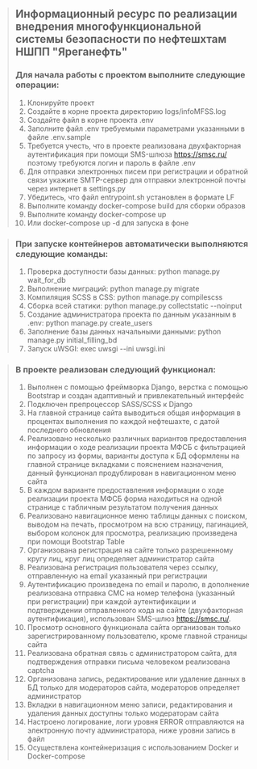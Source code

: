 >## Информационный ресурс по реализации внедрения  многофункциональной системы безопасности по нефтешхтам НШПП "Яреганефть"
> 
> ### Для начала работы с проектом выполните следующие операции:
> 1. Клонируйте проект
> 2. Создайте в корне проекта директорию logs/infoMFSS.log
> 3. Создайте файл в корне проекта .env
> 4. Заполните файл .env требуемыми параметрами указанными в файле .env.sample
> 5. Требуется учесть, что в проекте реализована двухфакторная аутентификация при помощи SMS-шлюза https://smsc.ru/ 
   поэтому требуются логин и пароль в файле .env
> 6. Для отправки электронных писем при регистрации и обратной связи укажите SMTP-сервер для отправки электронной 
почты через интернет в settings.py
> 7. Убедитесь, что файл entrypoint.sh установлен в формате LF
> 8. Выполните команду docker-compose build для сборки образов
> 9. Выполните команду docker-compose up
> 10. Или docker-compose up -d для запуска в фоне

> ### При запуске контейнеров автоматически выполняются следующие команды:
> 1. Проверка доступности базы данных: python manage.py wait_for_db
> 2. Выполнение миграций: python manage.py migrate
> 3. Компиляция SCSS в CSS: python manage.py compilescss
> 4. Сборка всей статики: python manage.py collectstatic --noinput
> 5. Создание администратора проекта по данным указанным в .env: python manage.py create_users
> 6. Заполнение базы данных начальными данными: python manage.py initial_filling_bd
> 7. Запуск uWSGI: exec uwsgi --ini uwsgi.ini

> ### В проекте реализован следующий функционал:
> 1. Выполнен с помощью фреймворка Django, верстка с помощью Bootstrap и создан адаптивный и привлекательный интерфейс
> 2. Подключен препроцессор SASS/SCSS к Django
> 3. На главной странице сайта выводиться общая информация в процентах выполнения по каждой нефтешахте, с датой 
последнего обновления
> 4. Реализовано несколько различных вариантов предоставления информации о ходе реализации проекта МФСБ с фильтрацией 
по запросу из формы, варианты доступа к БД оформлены на главной странице вкладками с пояснением назначения, 
данный функционал продублирован в навигационном меню сайта
> 5. В каждом варианте предоставления информации о ходе реализации проекта МФСБ форма находиться на 
одной странице с табличным результатом получения данных
> 6. Реализовано навигационное меню таблицы данных с поиском, выводом на печать, просмотром на всю страницу, 
пагинацией, выбором колонок для просмотра, реализацию произведена при помощи Bootstrap Table
> 7. Организована регистрация на сайте только разрешенному кругу лиц, круг лиц определяет администратор сайта
> 8. Реализована регистрация пользователя через ссылку, отправленную на email указанный при регистрации
> 9. Аутентификацию произведена по email и паролю, в дополнение реализована отправка СМС на номер телефона 
(указанный при регистрации) при каждой аутентификации и подтверждении отправленного кода на сайте (двухфакторная 
аутентификация), использован SMS-шлюз https://smsc.ru/.
> 10. Просмотр основного функционала сайта организован только зарегистрированному пользователю, кроме главной 
страницы сайта
> 11. Реализована обратная связь с администратором сайта, для подтверждения отправки письма человеком реализована 
captcha
> 12. Организована запись, редактирование или удаление данных в БД только для модераторов сайта, 
модераторов определяет администратор
> 13. Вкладки в навигационном меню записи, редактирования и удаления данных доступны 
только модераторам сайта
> 14. Настроено логирование, логи уровня ERROR отправляются на электронную почту администратора, ниже уровни 
запись в файл
> 15. Осуществлена контейнеризация с использованием Docker и Docker-compose

